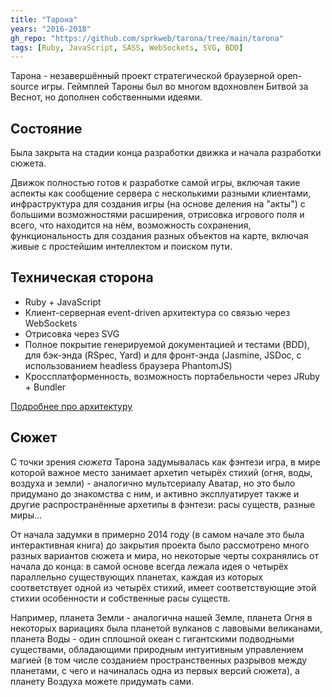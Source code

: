 ```yaml
---
title: "Тарона"
years: "2016-2018"
gh_repo: "https://github.com/sprkweb/tarona/tree/main/tarona"
tags: [Ruby, JavaScript, SASS, WebSockets, SVG, BDD]
---
```


Тарона - незавершённый проект стратегической браузерной open-source игры.
Геймплей Тароны был во многом вдохновлен Битвой за Веснот, но дополнен собственными идеями.
<!--more-->

## Состояние

Была закрыта на стадии конца разработки движка и начала разработки сюжета.

Движок полностью готов к разработке самой игры, включая такие аспекты как
сообщение сервера с несколькими разными клиентами, инфраструктура для создания
игры (на основе деления на "акты") с большими возможностями расширения,
отрисовка игрового поля и всего, что находится на нём, возможность сохранения,
функциональность для создания разных объектов на карте, включая живые с
простейшим интеллектом и поиском пути.

## Техническая сторона

- Ruby + JavaScript
- Клиент-серверная event-driven архитектура со связью через WebSockets
- Отрисовка через SVG
- Полное покрытие генерируемой документацией и тестами (BDD), для бэк-энда (RSpec, Yard) и для фронт-энда (Jasmine, JSDoc, с использованием headless браузера PhantomJS)
- Кроссплатформенность, возможность портабельности через JRuby + Bundler

[Подробнее про архитектуру](https://github.com/sprkweb/tarona/blob/main/tarona/CONTRIBUTING.md#code-guide)

## Сюжет

С точки зрения _сюжета_ Тарона задумывалась как фэнтези игра,
в мире которой важное место занимает архетип четырёх стихий
(огня, воды, воздуха и земли) - аналогично мультсериалу Аватар,
но это было придумано до знакомства с ним,
и активно эксплуатирует также и другие распространённые архетипы
в фэнтези: расы существ, разные миры...

От начала задумки в примерно 2014 году (в самом начале это была
интерактивная книга) до закрытия проекта было рассмотрено много разных
вариантов сюжета и мира, но некоторые черты сохранялись от начала до конца:
в самой основе всегда лежала идея о четырёх параллельно существующих планетах,
каждая из которых соответствует одной из четырёх стихий, 
имеет соответствующие этой стихии особенности и собственные расы существ.

Например, планета Земли - аналогична нашей Земле, планета Огня в
некоторых вариациях была планетой вулканов с лавовыми великанами,
планета Воды - один сплошной океан с гигантскими подводными существами,
обладающими природным интуитивным управлением магией (в том числе созданием
пространственных разрывов между планетами, с чего и начиналась одна из первых версий сюжета),
а планету Воздуха можете придумать сами.
